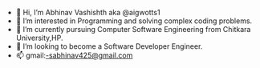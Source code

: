 - 👋 Hi, I’m Abhinav Vashishth aka @aigwotts1
- 👀 I’m interested in Programming and solving complex coding problems.
- 🌱 I’m currently pursuing Computer Software Engineering from Chitkara University,HP.
- 💞️ I’m looking to become a Software Developer Engineer.
- 📫 gmail:-sabhinav425@gmail.com

<!---
aigwotts1/aigwotts1 is a ✨ special ✨ repository because its `README.md` (this file) appears on your GitHub profile.
You can click the Preview link to take a look at your changes.
--->
